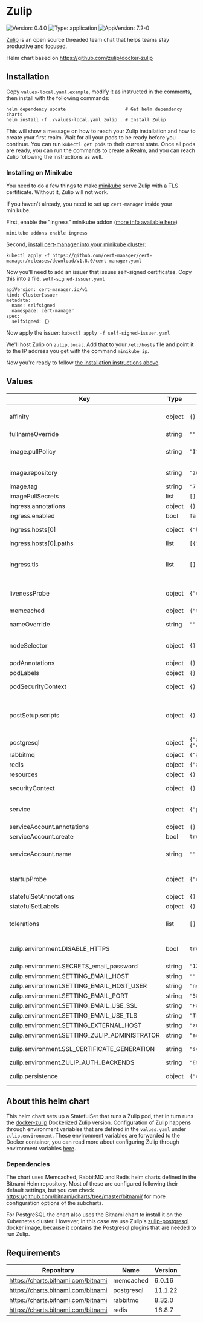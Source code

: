 # Zulip

![Version: 0.4.0](https://img.shields.io/badge/Version-0.4.0-informational?style=flat-square) ![Type: application](https://img.shields.io/badge/Type-application-informational?style=flat-square) ![AppVersion: 7.2-0](https://img.shields.io/badge/AppVersion-7.2--0-informational?style=flat-square)

[Zulip](https://zulip.com/) is an open source threaded team chat that helps teams stay productive and focused.

Helm chart based on https://github.com/zulip/docker-zulip

## Installation

Copy `values-local.yaml.example`, modify it as instructed in the comments, then
install with the following commands:

```
helm dependency update                      # Get helm dependency charts
helm install -f ./values-local.yaml zulip . # Install Zulip
```

This will show a message on how to reach your Zulip installation and how to
create your first realm. Wait for all your pods to be ready before you continue.
You can run `kubectl get pods` to their current state. Once all pods are ready,
you can run the commands to create a Realm, and you can reach Zulip following
the instructions as well.

### Installing on Minikube

You need to do a few things to make
[minikube](https://minikube.sigs.k8s.io/docs/) serve Zulip with a TLS
certificate. Without it, Zulip will not work.

If you haven't already, you need to set up `cert-manager` inside your minikube.

First, enable the "ingress" minikube addon ([more info available
here](https://kubernetes.io/docs/tasks/access-application-cluster/ingress-minikube/#enable-the-ingress-controller))

```
minikube addons enable ingress
```

Second, [install cert-manager into your minikube
cluster](https://cert-manager.io/docs/installation/#default-static-install):

```
kubectl apply -f https://github.com/cert-manager/cert-manager/releases/download/v1.8.0/cert-manager.yaml
```

Now you'll need to add an issuer that issues self-signed certificates. Copy this
into a file, `self-signed-issuer.yaml`

```
apiVersion: cert-manager.io/v1
kind: ClusterIssuer
metadata:
  name: selfsigned
  namespace: cert-manager
spec:
  selfSigned: {}
```

Now apply the issuer: `kubectl apply -f self-signed-issuer.yaml`

We'll host Zulip on `zulip.local`. Add that to your `/etc/hosts` file and
point it to the IP address you get with the command `minikube ip`.

Now you're ready to follow [the installation instructions above](#installation).

## Values

| Key | Type | Default | Description |
|-----|------|---------|-------------|
| affinity | object | `{}` | Affinity for pod assignment. Ref: https://kubernetes.io/docs/concepts/configuration/assign-pod-node/#affinity-and-anti-affinity |
| fullnameOverride | string | `""` | Fully override common.names.fullname template. |
| image.pullPolicy | string | `"IfNotPresent"` | Pull policy for Zulip docker image. Ref: https://kubernetes.io/docs/user-guide/images/#pre-pulling-images |
| image.repository | string | `"zulip/docker-zulip"` | Defaults to hub.docker.com/zulip/docker-zulip, but can be overwritten with a full HTTPS address. |
| image.tag | string | `"7.2-0"` | Zulip image tag (immutable tags are recommended) |
| imagePullSecrets | list | `[]` | Global Docker registry secret names as an array. |
| ingress.annotations | object | `{}` | Can be used to add custom Ingress annotations. |
| ingress.enabled | bool | `false` | Enable this to use an Ingress to reach the Zulip service. |
| ingress.hosts[0] | object | `{"host":"zulip.example.com","paths":[{"path":"/"}]}` | Host for the Ingress. Should be the same as `zulip.environment.SETTING_EXTERNAL_HOST`. |
| ingress.hosts[0].paths | list | `[{"path":"/"}]` | Serves Zulip root of the chosen host domain. |
| ingress.tls | list | `[]` | Set a specific secret to read the TLS certificate from. If you use cert-manager, it will save the TLS secret here. If you do not, you need to manually create a secret with your TLS certificate. |
| livenessProbe | object | `{"enabled":true,"failureThreshold":3,"initialDelaySeconds":10,"periodSeconds":10,"successThreshold":1,"timeoutSeconds":5}` | Liveness probe values. Ref: https://kubernetes.io/docs/concepts/workloads/pods/pod-lifecycle/#container-probes |
| memcached | object | `{"memcachedUsername":"zulip@localhost"}` | Memcached settings, see [Requirements](#Requirements). |
| nameOverride | string | `""` | Partially override common.names.fullname template (will maintain the release name). |
| nodeSelector | object | `{}` | Optionally add a nodeSelector to the Zulip pod, so it runs on a specific node. Ref: https://kubernetes.io/docs/user-guide/node-selection/ |
| podAnnotations | object | `{}` | Custom annotations to add to the Zulip Pod. |
| podLabels | object | `{}` | Custom labels to add to the Zulip Pod. |
| podSecurityContext | object | `{}` | Can be used to override the default PodSecurityContext (fsGroup, runAsUser and runAsGroup) of the Zulip _Pod_. |
| postSetup.scripts | object | `{}` | The Docker entrypoint script runs commands from `/data/post-setup.d` after the Zulip application's Setup phase has completed. Scripts can be added here as `script_filename: <script contents>` and they will be mounted in `/data/post-setup.d/script_filename`. |
| postgresql | object | `{"auth":{"database":"zulip","username":"zulip"},"image":{"repository":"zulip/zulip-postgresql","tag":14},"primary":{"containerSecurityContext":{"runAsUser":0}}}` | PostgreSQL settings, see [Requirements](#Requirements). |
| rabbitmq | object | `{"auth":{"username":"zulip"},"persistence":{"enabled":false}}` | Rabbitmq settings, see [Requirements](#Requirements). |
| redis | object | `{"architecture":"standalone","master":{"persistence":{"enabled":false}}}` | Redis settings, see [Requirements](#Requirements). |
| resources | object | `{}` |  |
| securityContext | object | `{}` | Can be used to override the default SecurityContext of the Zulip _container_. |
| service | object | `{"port":80,"type":"ClusterIP"}` | Service type and port for the Kubernetes service that connects to Zulip. Default: ClusterIP, needs an Ingress to be used. |
| serviceAccount.annotations | object | `{}` | Annotations to add to the service account. |
| serviceAccount.create | bool | `true` | Specifies whether a service account should be created. |
| serviceAccount.name | string | `""` | The name of the service account to use. If not set and create is true, a name is generated using the fullname template |
| startupProbe | object | `{"enabled":true,"failureThreshold":30,"initialDelaySeconds":10,"periodSeconds":10,"successThreshold":1,"timeoutSeconds":5}` | Startup probe values. Ref: https://kubernetes.io/docs/concepts/workloads/pods/pod-lifecycle/#container-probes |
| statefulSetAnnotations | object | `{}` | Custom annotations to add to the Zulip StatefulSet. |
| statefulSetLabels | object | `{}` | Custom labels to add to the Zulip StatefulSet. |
| tolerations | list | `[]` | Tolerations for pod assignment. Ref: https://kubernetes.io/docs/concepts/configuration/taint-and-toleration/ |
| zulip.environment.DISABLE_HTTPS | bool | `true` | Disables HTTPS if set to "true". HTTPS and certificates are managed by the Kubernetes cluster, so by default it's disabled inside the container |
| zulip.environment.SECRETS_email_password | string | `"123456789"` | SMTP email password. |
| zulip.environment.SETTING_EMAIL_HOST | string | `""` |  |
| zulip.environment.SETTING_EMAIL_HOST_USER | string | `"noreply@example.com"` |  |
| zulip.environment.SETTING_EMAIL_PORT | string | `"587"` |  |
| zulip.environment.SETTING_EMAIL_USE_SSL | string | `"False"` |  |
| zulip.environment.SETTING_EMAIL_USE_TLS | string | `"True"` |  |
| zulip.environment.SETTING_EXTERNAL_HOST | string | `"zulip.example.com"` | Domain Zulip is hosted on. |
| zulip.environment.SETTING_ZULIP_ADMINISTRATOR | string | `"admin@example.com"` |  |
| zulip.environment.SSL_CERTIFICATE_GENERATION | string | `"self-signed"` | Set SSL certificate generation to self-signed because Kubernetes manages the client-facing SSL certs. |
| zulip.environment.ZULIP_AUTH_BACKENDS | string | `"EmailAuthBackend"` |  |
| zulip.persistence | object | `{"accessMode":"ReadWriteOnce","enabled":true,"size":"10Gi"}` | If `persistence.existingClaim` is not set, a PVC is generated with these specifications. |

## About this helm chart

This helm chart sets up a StatefulSet that runs a Zulip pod, that in turn runs
the [docker-zulip](https://hub.docker.com/r/zulip/docker-zulip/) Dockerized
Zulip version. Configuration of Zulip happens through environment variables that
are defined in the `values.yaml` under `zulip.environment`. These environment
variables are forwarded to the Docker container, you can read more about
configuring Zulip through environment variables
[here](https://github.com/zulip/docker-zulip/#configuration).

### Dependencies

The chart uses Memcached, RabbitMQ and Redis helm charts defined in
the Bitnami Helm repository. Most of these are configured following their
default settings, but you can check
https://github.com/bitnami/charts/tree/master/bitnami/ for more configuration
options of the subcharts.

For PostgreSQL the chart also uses the Bitnami chart to install it on the
Kubernetes cluster. However, in this case we use Zulip's
[zulip-postgresql](https://hub.docker.com/r/zulip/zulip-postgresql) docker
image, because it contains the Postgresql plugins that are needed to run Zulip.

## Requirements

| Repository | Name | Version |
|------------|------|---------|
| https://charts.bitnami.com/bitnami | memcached | 6.0.16 |
| https://charts.bitnami.com/bitnami | postgresql | 11.1.22 |
| https://charts.bitnami.com/bitnami | rabbitmq | 8.32.0 |
| https://charts.bitnami.com/bitnami | redis | 16.8.7 |
